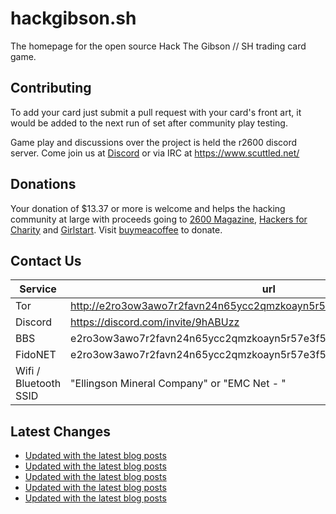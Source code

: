 # hackgibson.sh
The homepage for the open source Hack The Gibson // SH trading card game.


## Contributing

To add your card just submit a pull request with your card's front art, it would be added to the next run of set after community play testing.

Game play and discussions over the project is held the r2600 discord server. Come join us at [Discord](https://discord.com/invite/9hABUzz) or via IRC at https://www.scuttled.net/


## Donations

Your donation of $13.37 or more is welcome and helps the hacking community at large with proceeds going to [2600 Magazine](https://2600.com/), [Hackers for Charity](https://hackersforcharity.org) and [Girlstart](https://girlstart.org).  Visit [buymeacoffee](https://www.buymeacoffee.com/hackgibson.sh) to donate.


## Contact Us

Service | url
-|-
Tor | http://e2ro3ow3awo7r2favn24n65ycc2qmzkoayn5r57e3f56nvjwdcgg32ad.onion
Discord | https://discord.com/invite/9hABUzz
BBS | e2ro3ow3awo7r2favn24n65ycc2qmzkoayn5r57e3f56nvjwdcgg32ad.onion:23
FidoNET | e2ro3ow3awo7r2favn24n65ycc2qmzkoayn5r57e3f56nvjwdcgg32ad.onion:24554
Wifi / Bluetooth SSID | "Ellingson Mineral Company" or "EMC Net - <fidonet address>"

## Latest Changes
<!-- BLOG-POST-LIST:START -->
- [Updated with the latest blog posts](https://github.com/DFW2600/hackgibson.sh/commit/ed1dddfde2716116b05860f0ebc0af0c5d102a21)
- [Updated with the latest blog posts](https://github.com/DFW2600/hackgibson.sh/commit/3ef082622f957f5fb552cd0e225d38855a15c3e5)
- [Updated with the latest blog posts](https://github.com/DFW2600/hackgibson.sh/commit/f0fa365a9cc093d1b4b032845b637534781ee541)
- [Updated with the latest blog posts](https://github.com/DFW2600/hackgibson.sh/commit/6cc4d7bccaa1cc7f94e2fe70df14f9a93ae3b678)
- [Updated with the latest blog posts](https://github.com/DFW2600/hackgibson.sh/commit/40a18d90059b2b1b4d6779aff3c0f1b2d03fe295)
<!-- BLOG-POST-LIST:END -->
